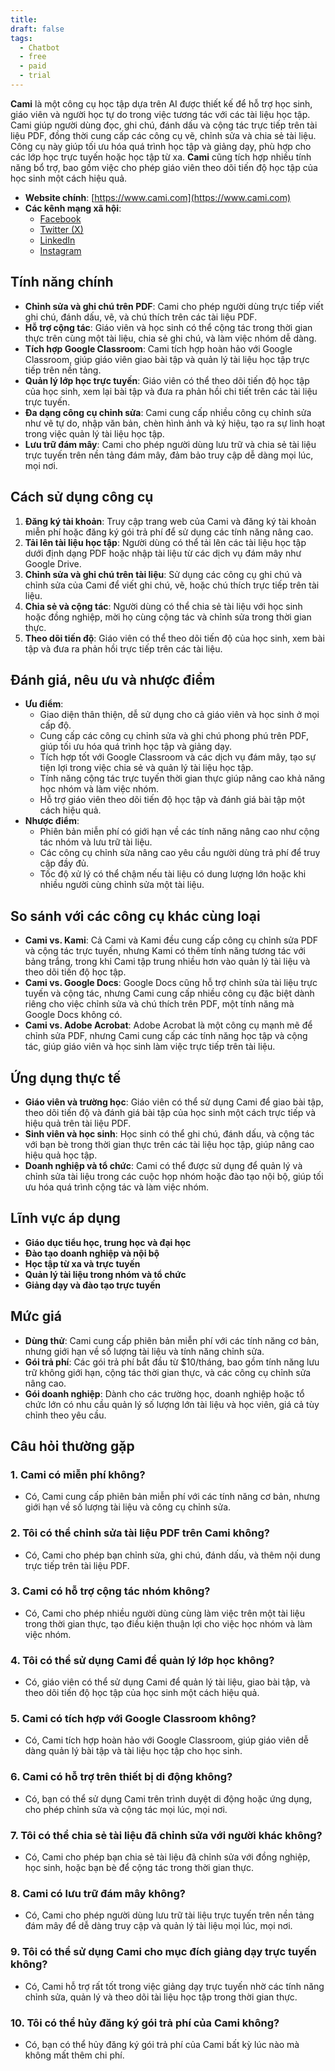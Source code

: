 ```yaml
---
title: 
draft: false
tags:
  - Chatbot
  - free
  - paid
  - trial
---
```

**Cami** là một công cụ học tập dựa trên AI được thiết kế để hỗ trợ học sinh, giáo viên và người học tự do trong việc tương tác với các tài liệu học tập. Cami giúp người dùng đọc, ghi chú, đánh dấu và cộng tác trực tiếp trên tài liệu PDF, đồng thời cung cấp các công cụ vẽ, chỉnh sửa và chia sẻ tài liệu. Công cụ này giúp tối ưu hóa quá trình học tập và giảng dạy, phù hợp cho các lớp học trực tuyến hoặc học tập từ xa. **Cami** cũng tích hợp nhiều tính năng bổ trợ, bao gồm việc cho phép giáo viên theo dõi tiến độ học tập của học sinh một cách hiệu quả.

- **Website chính**: [https://www.cami.com](https://www.cami.com)
- **Các kênh mạng xã hội**:
    - [Facebook](https://www.facebook.com/cami)
    - [Twitter (X)](https://www.twitter.com/cami)
    - [LinkedIn](https://www.linkedin.com/company/cami)
    - [Instagram](https://www.instagram.com/cami.ai)

## Tính năng chính

- **Chỉnh sửa và ghi chú trên PDF**: Cami cho phép người dùng trực tiếp viết ghi chú, đánh dấu, vẽ, và chú thích trên các tài liệu PDF.
- **Hỗ trợ cộng tác**: Giáo viên và học sinh có thể cộng tác trong thời gian thực trên cùng một tài liệu, chia sẻ ghi chú, và làm việc nhóm dễ dàng.
- **Tích hợp Google Classroom**: Cami tích hợp hoàn hảo với Google Classroom, giúp giáo viên giao bài tập và quản lý tài liệu học tập trực tiếp trên nền tảng.
- **Quản lý lớp học trực tuyến**: Giáo viên có thể theo dõi tiến độ học tập của học sinh, xem lại bài tập và đưa ra phản hồi chi tiết trên các tài liệu trực tuyến.
- **Đa dạng công cụ chỉnh sửa**: Cami cung cấp nhiều công cụ chỉnh sửa như vẽ tự do, nhập văn bản, chèn hình ảnh và ký hiệu, tạo ra sự linh hoạt trong việc quản lý tài liệu học tập.
- **Lưu trữ đám mây**: Cami cho phép người dùng lưu trữ và chia sẻ tài liệu trực tuyến trên nền tảng đám mây, đảm bảo truy cập dễ dàng mọi lúc, mọi nơi.

## Cách sử dụng công cụ

1. **Đăng ký tài khoản**: Truy cập trang web của Cami và đăng ký tài khoản miễn phí hoặc đăng ký gói trả phí để sử dụng các tính năng nâng cao.
2. **Tải lên tài liệu học tập**: Người dùng có thể tải lên các tài liệu học tập dưới định dạng PDF hoặc nhập tài liệu từ các dịch vụ đám mây như Google Drive.
3. **Chỉnh sửa và ghi chú trên tài liệu**: Sử dụng các công cụ ghi chú và chỉnh sửa của Cami để viết ghi chú, vẽ, hoặc chú thích trực tiếp trên tài liệu.
4. **Chia sẻ và cộng tác**: Người dùng có thể chia sẻ tài liệu với học sinh hoặc đồng nghiệp, mời họ cùng cộng tác và chỉnh sửa trong thời gian thực.
5. **Theo dõi tiến độ**: Giáo viên có thể theo dõi tiến độ của học sinh, xem bài tập và đưa ra phản hồi trực tiếp trên các tài liệu.

## Đánh giá, nêu ưu và nhược điểm

- **Ưu điểm**:
    - Giao diện thân thiện, dễ sử dụng cho cả giáo viên và học sinh ở mọi cấp độ.
    - Cung cấp các công cụ chỉnh sửa và ghi chú phong phú trên PDF, giúp tối ưu hóa quá trình học tập và giảng dạy.
    - Tích hợp tốt với Google Classroom và các dịch vụ đám mây, tạo sự tiện lợi trong việc chia sẻ và quản lý tài liệu học tập.
    - Tính năng cộng tác trực tuyến thời gian thực giúp nâng cao khả năng học nhóm và làm việc nhóm.
    - Hỗ trợ giáo viên theo dõi tiến độ học tập và đánh giá bài tập một cách hiệu quả.
- **Nhược điểm**:
    - Phiên bản miễn phí có giới hạn về các tính năng nâng cao như cộng tác nhóm và lưu trữ tài liệu.
    - Các công cụ chỉnh sửa nâng cao yêu cầu người dùng trả phí để truy cập đầy đủ.
    - Tốc độ xử lý có thể chậm nếu tài liệu có dung lượng lớn hoặc khi nhiều người cùng chỉnh sửa một tài liệu.

## So sánh với các công cụ khác cùng loại

- **Cami vs. Kami**: Cả Cami và Kami đều cung cấp công cụ chỉnh sửa PDF và cộng tác trực tuyến, nhưng Kami có thêm tính năng tương tác với bảng trắng, trong khi Cami tập trung nhiều hơn vào quản lý tài liệu và theo dõi tiến độ học tập.
- **Cami vs. Google Docs**: Google Docs cũng hỗ trợ chỉnh sửa tài liệu trực tuyến và cộng tác, nhưng Cami cung cấp nhiều công cụ đặc biệt dành riêng cho việc chỉnh sửa và chú thích trên PDF, một tính năng mà Google Docs không có.
- **Cami vs. Adobe Acrobat**: Adobe Acrobat là một công cụ mạnh mẽ để chỉnh sửa PDF, nhưng Cami cung cấp các tính năng học tập và cộng tác, giúp giáo viên và học sinh làm việc trực tiếp trên tài liệu.

## Ứng dụng thực tế

- **Giáo viên và trường học**: Giáo viên có thể sử dụng Cami để giao bài tập, theo dõi tiến độ và đánh giá bài tập của học sinh một cách trực tiếp và hiệu quả trên tài liệu PDF.
- **Sinh viên và học sinh**: Học sinh có thể ghi chú, đánh dấu, và cộng tác với bạn bè trong thời gian thực trên các tài liệu học tập, giúp nâng cao hiệu quả học tập.
- **Doanh nghiệp và tổ chức**: Cami có thể được sử dụng để quản lý và chỉnh sửa tài liệu trong các cuộc họp nhóm hoặc đào tạo nội bộ, giúp tối ưu hóa quá trình cộng tác và làm việc nhóm.

## Lĩnh vực áp dụng

- **Giáo dục tiểu học, trung học và đại học**
- **Đào tạo doanh nghiệp và nội bộ**
- **Học tập từ xa và trực tuyến**
- **Quản lý tài liệu trong nhóm và tổ chức**
- **Giảng dạy và đào tạo trực tuyến**

## Mức giá

- **Dùng thử**: Cami cung cấp phiên bản miễn phí với các tính năng cơ bản, nhưng giới hạn về số lượng tài liệu và tính năng chỉnh sửa.
- **Gói trả phí**: Các gói trả phí bắt đầu từ $10/tháng, bao gồm tính năng lưu trữ không giới hạn, cộng tác thời gian thực, và các công cụ chỉnh sửa nâng cao.
- **Gói doanh nghiệp**: Dành cho các trường học, doanh nghiệp hoặc tổ chức lớn có nhu cầu quản lý số lượng lớn tài liệu và học viên, giá cả tùy chỉnh theo yêu cầu.

## Câu hỏi thường gặp

### 1. **Cami có miễn phí không?**

- Có, Cami cung cấp phiên bản miễn phí với các tính năng cơ bản, nhưng giới hạn về số lượng tài liệu và công cụ chỉnh sửa.

### 2. **Tôi có thể chỉnh sửa tài liệu PDF trên Cami không?**

- Có, Cami cho phép bạn chỉnh sửa, ghi chú, đánh dấu, và thêm nội dung trực tiếp trên tài liệu PDF.

### 3. **Cami có hỗ trợ cộng tác nhóm không?**

- Có, Cami cho phép nhiều người dùng cùng làm việc trên một tài liệu trong thời gian thực, tạo điều kiện thuận lợi cho việc học nhóm và làm việc nhóm.

### 4. **Tôi có thể sử dụng Cami để quản lý lớp học không?**

- Có, giáo viên có thể sử dụng Cami để quản lý tài liệu, giao bài tập, và theo dõi tiến độ học tập của học sinh một cách hiệu quả.

### 5. **Cami có tích hợp với Google Classroom không?**

- Có, Cami tích hợp hoàn hảo với Google Classroom, giúp giáo viên dễ dàng quản lý bài tập và tài liệu học tập cho học sinh.

### 6. **Cami có hỗ trợ trên thiết bị di động không?**

- Có, bạn có thể sử dụng Cami trên trình duyệt di động hoặc ứng dụng, cho phép chỉnh sửa và cộng tác mọi lúc, mọi nơi.

### 7. **Tôi có thể chia sẻ tài liệu đã chỉnh sửa với người khác không?**

- Có, Cami cho phép bạn chia sẻ tài liệu đã chỉnh sửa với đồng nghiệp, học sinh, hoặc bạn bè để cộng tác trong thời gian thực.

### 8. **Cami có lưu trữ đám mây không?**

- Có, Cami cho phép người dùng lưu trữ tài liệu trực tuyến trên nền tảng đám mây để dễ dàng truy cập và quản lý tài liệu mọi lúc, mọi nơi.

### 9. **Tôi có thể sử dụng Cami cho mục đích giảng dạy trực tuyến không?**

- Có, Cami hỗ trợ rất tốt trong việc giảng dạy trực tuyến nhờ các tính năng chỉnh sửa, quản lý và theo dõi tài liệu học tập trong thời gian thực.

### 10. **Tôi có thể hủy đăng ký gói trả phí của Cami không?**

- Có, bạn có thể hủy đăng ký gói trả phí của Cami bất kỳ lúc nào mà không mất thêm chi phí.
